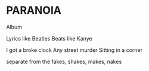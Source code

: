 PARANOIA
========

Album

Lyrics like Beatles
Beats like Kanye

I got a broke clock
Any street murder
Sitting in a corner


separate from the fakes, shakes, makes, nakes
